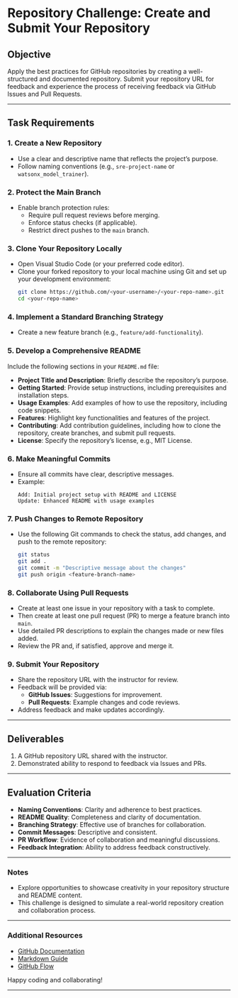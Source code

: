 # Repository Challenge: Create and Submit Your Repository

## Objective
Apply the best practices for GitHub repositories by creating a well-structured and documented repository. Submit your repository URL for feedback and experience the process of receiving feedback via GitHub Issues and Pull Requests.

---

## Task Requirements

### 1. Create a New Repository
- Use a clear and descriptive name that reflects the project’s purpose.
- Follow naming conventions (e.g., `sre-project-name` or `watsonx_model_trainer`).

### 2. Protect the Main Branch
- Enable branch protection rules:
  - Require pull request reviews before merging.
  - Enforce status checks (if applicable).
  - Restrict direct pushes to the `main` branch.

### 3. Clone Your Repository Locally
- Open Visual Studio Code (or your preferred code editor).
- Clone your forked repository to your local machine using Git and set up your development environment:
  ```bash
  git clone https://github.com/<your-username>/<your-repo-name>.git
  cd <your-repo-name>
  ```

### 4. Implement a Standard Branching Strategy
- Create a new feature branch (e.g., `feature/add-functionality`).

### 5. Develop a Comprehensive README
Include the following sections in your `README.md` file:
- **Project Title and Description**: Briefly describe the repository’s purpose.
- **Getting Started**: Provide setup instructions, including prerequisites and installation steps.
- **Usage Examples**: Add examples of how to use the repository, including code snippets.
- **Features**: Highlight key functionalities and features of the project.
- **Contributing**: Add contribution guidelines, including how to clone the repository, create branches, and submit pull requests.
- **License**: Specify the repository’s license, e.g., MIT License.

### 6. Make Meaningful Commits
- Ensure all commits have clear, descriptive messages.
- Example:
  ```plaintext
  Add: Initial project setup with README and LICENSE
  Update: Enhanced README with usage examples
  ```

### 7. Push Changes to Remote Repository
- Use the following Git commands to check the status, add changes, and push to the remote repository:
  ```bash
  git status
  git add .
  git commit -m "Descriptive message about the changes"
  git push origin <feature-branch-name>
  ```

### 8. Collaborate Using Pull Requests
- Create at least one issue in your repository with a task to complete.
- Then create at least one pull request (PR) to merge a feature branch into `main`.
- Use detailed PR descriptions to explain the changes made or new files added.
- Review the PR and, if satisfied, approve and merge it.

### 9. Submit Your Repository
- Share the repository URL with the instructor for review.
- Feedback will be provided via:
  - **GitHub Issues**: Suggestions for improvement.
  - **Pull Requests**: Example changes and code reviews.
- Address feedback and make updates accordingly.

---

## Deliverables
1. A GitHub repository URL shared with the instructor.
2. Demonstrated ability to respond to feedback via Issues and PRs.

---

## Evaluation Criteria
- **Naming Conventions**: Clarity and adherence to best practices.
- **README Quality**: Completeness and clarity of documentation.
- **Branching Strategy**: Effective use of branches for collaboration.
- **Commit Messages**: Descriptive and consistent.
- **PR Workflow**: Evidence of collaboration and meaningful discussions.
- **Feedback Integration**: Ability to address feedback constructively.

---

### Notes
- Explore opportunities to showcase creativity in your repository structure and README content.
- This challenge is designed to simulate a real-world repository creation and collaboration process.

---

### Additional Resources
- [GitHub Documentation](https://docs.github.com/en)
- [Markdown Guide](https://www.markdownguide.org/)
- [GitHub Flow](https://guides.github.com/introduction/flow/)

Happy coding and collaborating!

---
